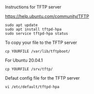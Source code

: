 Instructions for TFTP server

https://help.ubuntu.com/community/TFTP

```
sudo apt update
sudo apt install tftpd-hpa
sudo service tftpd-hpa status

```

To copy your file to the TFTP server

```
cp YOURFILE /var/lib/tftpboot/

```

For Ubuntu 20.04.1
```
cp YOURFILE /srv/tftp/
```

Defaut config file for the TFTP server
```
vi /etc/default/tftpd-hpa

```
